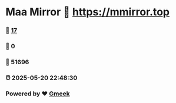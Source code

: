 # Maa Mirror :link: https://mmirror.top 
### :page_facing_up: [17](https://mmirror.top/tag.html) 
### :speech_balloon: 0 
### :hibiscus: 51696 
### :alarm_clock: 2025-05-20 22:48:30 
### Powered by :heart: [Gmeek](https://github.com/Meekdai/Gmeek)
